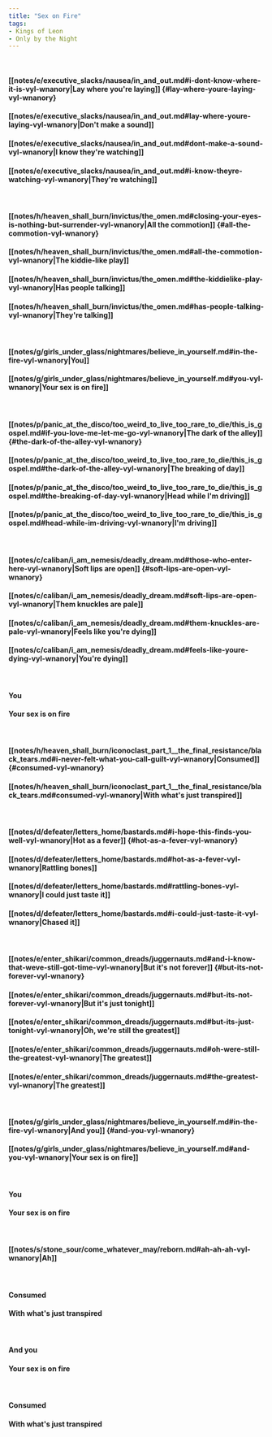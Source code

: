 ```yaml
---
title: "Sex on Fire"
tags:
- Kings of Leon
- Only by the Night
---
```

&nbsp;
#### [[notes/e/executive_slacks/nausea/in_and_out.md#i-dont-know-where-it-is-vyl-wnanory|Lay where you're laying]] {#lay-where-youre-laying-vyl-wnanory}
#### [[notes/e/executive_slacks/nausea/in_and_out.md#lay-where-youre-laying-vyl-wnanory|Don't make a sound]]
#### [[notes/e/executive_slacks/nausea/in_and_out.md#dont-make-a-sound-vyl-wnanory|I know they're watching]]
#### [[notes/e/executive_slacks/nausea/in_and_out.md#i-know-theyre-watching-vyl-wnanory|They're watching]]
&nbsp;
#### [[notes/h/heaven_shall_burn/invictus/the_omen.md#closing-your-eyes-is-nothing-but-surrender-vyl-wnanory|All the commotion]] {#all-the-commotion-vyl-wnanory}
#### [[notes/h/heaven_shall_burn/invictus/the_omen.md#all-the-commotion-vyl-wnanory|The kiddie-like play]]
#### [[notes/h/heaven_shall_burn/invictus/the_omen.md#the-kiddielike-play-vyl-wnanory|Has people talking]]
#### [[notes/h/heaven_shall_burn/invictus/the_omen.md#has-people-talking-vyl-wnanory|They're talking]]
&nbsp;
#### [[notes/g/girls_under_glass/nightmares/believe_in_yourself.md#in-the-fire-vyl-wnanory|You]]
#### [[notes/g/girls_under_glass/nightmares/believe_in_yourself.md#you-vyl-wnanory|Your sex is on fire]]
&nbsp;
#### [[notes/p/panic_at_the_disco/too_weird_to_live_too_rare_to_die/this_is_gospel.md#if-you-love-me-let-me-go-vyl-wnanory|The dark of the alley]] {#the-dark-of-the-alley-vyl-wnanory}
#### [[notes/p/panic_at_the_disco/too_weird_to_live_too_rare_to_die/this_is_gospel.md#the-dark-of-the-alley-vyl-wnanory|The breaking of day]]
#### [[notes/p/panic_at_the_disco/too_weird_to_live_too_rare_to_die/this_is_gospel.md#the-breaking-of-day-vyl-wnanory|Head while I'm driving]]
#### [[notes/p/panic_at_the_disco/too_weird_to_live_too_rare_to_die/this_is_gospel.md#head-while-im-driving-vyl-wnanory|I'm driving]]
&nbsp;
#### [[notes/c/caliban/i_am_nemesis/deadly_dream.md#those-who-enter-here-vyl-wnanory|Soft lips are open]] {#soft-lips-are-open-vyl-wnanory}
#### [[notes/c/caliban/i_am_nemesis/deadly_dream.md#soft-lips-are-open-vyl-wnanory|Them knuckles are pale]]
#### [[notes/c/caliban/i_am_nemesis/deadly_dream.md#them-knuckles-are-pale-vyl-wnanory|Feels like you're dying]]
#### [[notes/c/caliban/i_am_nemesis/deadly_dream.md#feels-like-youre-dying-vyl-wnanory|You're dying]]
&nbsp;
#### You
#### Your sex is on fire
&nbsp;
#### [[notes/h/heaven_shall_burn/iconoclast_part_1__the_final_resistance/black_tears.md#i-never-felt-what-you-call-guilt-vyl-wnanory|Consumed]] {#consumed-vyl-wnanory}
#### [[notes/h/heaven_shall_burn/iconoclast_part_1__the_final_resistance/black_tears.md#consumed-vyl-wnanory|With what's just transpired]]
&nbsp;
#### [[notes/d/defeater/letters_home/bastards.md#i-hope-this-finds-you-well-vyl-wnanory|Hot as a fever]] {#hot-as-a-fever-vyl-wnanory}
#### [[notes/d/defeater/letters_home/bastards.md#hot-as-a-fever-vyl-wnanory|Rattling bones]]
#### [[notes/d/defeater/letters_home/bastards.md#rattling-bones-vyl-wnanory|I could just taste it]]
#### [[notes/d/defeater/letters_home/bastards.md#i-could-just-taste-it-vyl-wnanory|Chased it]]
&nbsp;
#### [[notes/e/enter_shikari/common_dreads/juggernauts.md#and-i-know-that-weve-still-got-time-vyl-wnanory|But it's not forever]] {#but-its-not-forever-vyl-wnanory}
#### [[notes/e/enter_shikari/common_dreads/juggernauts.md#but-its-not-forever-vyl-wnanory|But it's just tonight]]
#### [[notes/e/enter_shikari/common_dreads/juggernauts.md#but-its-just-tonight-vyl-wnanory|Oh, we're still the greatest]]
#### [[notes/e/enter_shikari/common_dreads/juggernauts.md#oh-were-still-the-greatest-vyl-wnanory|The greatest]]
#### [[notes/e/enter_shikari/common_dreads/juggernauts.md#the-greatest-vyl-wnanory|The greatest]]
&nbsp;
#### [[notes/g/girls_under_glass/nightmares/believe_in_yourself.md#in-the-fire-vyl-wnanory|And you]] {#and-you-vyl-wnanory}
#### [[notes/g/girls_under_glass/nightmares/believe_in_yourself.md#and-you-vyl-wnanory|Your sex is on fire]]
&nbsp;
#### You
#### Your sex is on fire
&nbsp;
#### [[notes/s/stone_sour/come_whatever_may/reborn.md#ah-ah-ah-vyl-wnanory|Ah]]
&nbsp;
#### Consumed
#### With what's just transpired
&nbsp;
#### And you
#### Your sex is on fire
&nbsp;
#### Consumed
#### With what's just transpired
